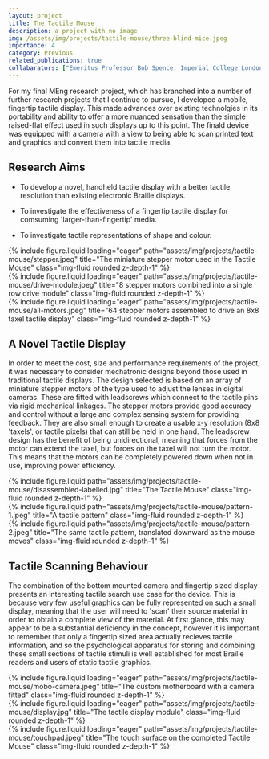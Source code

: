 ```yaml
---
layout: project
title: The Tactile Mouse
description: a project with no image
img: /assets/img/projects/tactile-mouse/three-blind-mice.jpeg
importance: 4
category: Previous
related_publications: true
collabarators: ["Emeritus Professor Bob Spence, Imperial College London", "Dr Mark Witkowski, Imperial College London", "Dr James Mardell, Imperial College London"]
---
```



For my final MEng research project, which has branched into a number of further research projects that I continue to pursue, I developed a mobile, fingertip tactile display. This made advances over existing technolgies in its portability and ability to offer a more nuanced sensation than the simple raised-flat effect used in such displays up to this point. The finald device was equipped with a camera with a view to being able to scan printed text and graphics and convert them into tactile media.

## Research Aims

- To develop a novel, handheld tactile display with a better tactile resolution than existing electronic Braille displays.

- To investigate the effectiveness of a fingertip tactile display for comsuming 'larger-than-fingertip' media.

- To investigate tactile representations of shape and colour.

<div class="row">
    <div class="col-sm mt-3 mt-md-0">
        {% include figure.liquid loading="eager" path="assets/img/projects/tactile-mouse/stepper.jpeg" title="The miniature stepper motor used in the Tactile Mouse" class="img-fluid rounded z-depth-1" %}
    </div>
    <div class="col-sm mt-3 mt-md-0">
        {% include figure.liquid loading="eager" path="assets/img/projects/tactile-mouse/drive-module.jpeg" title="8 stepper motors combined into a single row drive module" class="img-fluid rounded z-depth-1" %}
    </div>
    <div class="col-sm mt-3 mt-md-0">
        {% include figure.liquid loading="eager" path="assets/img/projects/tactile-mouse/all-motors.jpeg" title="64 stepper motors assembled to drive an 8x8 taxel tactile display" class="img-fluid rounded z-depth-1" %}
    </div>
</div>

## A Novel Tactile Display

In order to meet the cost, size and performance requirements of the project, it was necessary to consider mechatronic designs beyond those used in traditional tactile displays. The design selected is based on an array of miniature stepper motors of the type used to adjust the lenses in digital cameras. These are fitted with leadscrews which connect to the tactile pins via rigid mechanical linkages. The stepper motors provide good accuracy and control without a large and complex sensing system for providing feedback. They are also small enough to create a usable x-y resolution (8x8 'taxels', or tactile pixels) that can still be held in one hand. The leadscrew design has the benefit of being unidirectional, meaning that forces from the motor can extend the taxel, but forces on the taxel will not turn the motor. This means that the motors can be completely powered down when not in use, improving power efficiency.

<div class="row justify-content-sm-center">
    <div class="col-sm-8 mt-3 mt-md-0">
        {% include figure.liquid path="assets/img/projects/tactile-mouse/disassembled-labelled.jpg" title="The Tactile Mouse" class="img-fluid rounded z-depth-1" %}
    </div>
    <div class="col-sm-4 mt-3 mt-md-0">
        {% include figure.liquid path="assets/img/projects/tactile-mouse/pattern-1.jpeg" title="A tactile pattern" class="img-fluid rounded z-depth-1" %}
    </div>
    <div class="col-sm-4 mt-3 mt-md-0">
        {% include figure.liquid path="assets/img/projects/tactile-mouse/pattern-2.jpeg" title="The same tactile pattern, translated downward as the mouse moves" class="img-fluid rounded z-depth-1" %}
    </div>
</div>

## Tactile Scanning Behaviour

The combination of the bottom mounted camera and fingertip sized display presents an interesting tactile search use case for the device. This is because very few useful graphics can be fully represented on such a small display, meaning that the user will need to 'scan' their source material in order to obtain a complete view of the material. At first glance, this may appear to be a substantial deficiency in the concept, however it is important to remember that only a fingertip sized area actually recieves tactile information, and so the psychological apparatus for storing and combining these small sections of tactile stimuli is well established for most Braille readers and users of static tactile graphics.

<div class="row">
    <div class="col-sm mt-3 mt-md-0">
        {% include figure.liquid loading="eager" path="assets/img/projects/tactile-mouse/mobo-camera.jpeg" title="The custom motherboard with a camera fitted" class="img-fluid rounded z-depth-1" %}
    </div>
    <div class="col-sm mt-3 mt-md-0">
        {% include figure.liquid loading="eager" path="assets/img/projects/tactile-mouse/display.jpg" title="The tactile display module" class="img-fluid rounded z-depth-1" %}
    </div>
    <div class="col-sm mt-3 mt-md-0">
        {% include figure.liquid loading="eager" path="assets/img/projects/tactile-mouse/touchpad.jpeg" title="The touch surface on the completed Tactile Mouse" class="img-fluid rounded z-depth-1" %}
    </div>
</div>
